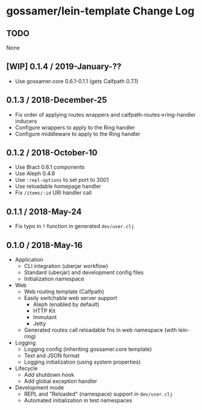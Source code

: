 # gossamer/lein-template Change Log

## TODO

None


## [WIP] 0.1.4 / 2019-January-??

- Use gossamer.core 0.6.1-0.1.1 (gets Calfpath 0.7.1)


## 0.1.3 / 2018-December-25

- Fix order of applying routes wrappers and calfpath-routes->ring-handler inducers
- Configure wrappers to apply to the Ring handler
- Configure middleware to apply to the Ring handler


## 0.1.2 / 2018-October-10

- Use Bract 0.6.1 components
- Use Aleph 0.4.6
- Use `:repl-options` to set port to 3001
- Use reloadable homepage handler
- Fix `/items/:id` URI handler call


## 0.1.1 / 2018-May-24

- Fix typo in `?` function in generated `dev/user.clj`


## 0.1.0 / 2018-May-16

- Application
  - CLI integration (uberjar workflow)
  - Standard (uberjar) and development config files
  - Initialization namespace
- Web
  - Web routing template (Calfpath)
  - Easily switchable web server support
    - Aleph (enabled by default)
    - HTTP Kit
    - Immutant
    - Jetty
  - Generated routes call reloadable fns in web namespace (with lein-ring)
- Logging
  - Logging config (inheriting gossamer.core template)
  - Text and JSON format
  - Logging initialization (using system properties)
- Lifecycle
  - Add shutdown hook
  - Add global exception handler
- Development mode
  - REPL and "Reloaded" (namespace) support in `dev/user.clj`
  - Automated initialization in test namespaces

